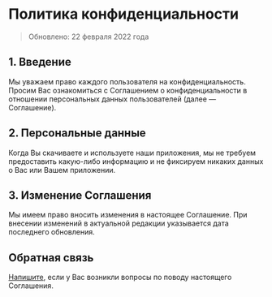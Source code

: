 # Политика конфиденциальности
> Обновлено: 22 февраля 2022 года

## 1. Введение
Мы уважаем право каждого пользователя на конфиденциальность. Просим Вас ознакомиться с Соглашением о конфиденциальности в отношении персональных данных пользователей (далее — Соглашение).

## 2. Персональные данные
Когда Вы скачиваете и используете наши приложения, мы не требуем предоставить какую-либо информацию и не фиксируем никаких данных о Вас или Вашем приложении.
   
## 3. Изменение Соглашения
Мы имеем право вносить изменения в настоящее Соглашение. При внесении изменений в актуальной редакции указывается дата последнего обновления.

## Обратная связь
   [Напишите](mailto:matrapas@me.com?), если у Вас возникли вопросы по поводу настоящего Соглашения.
